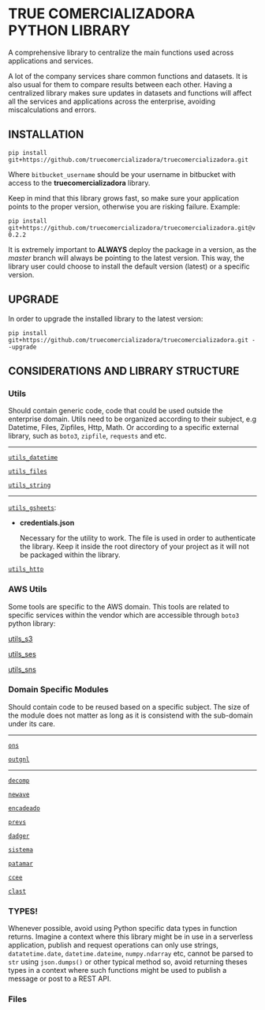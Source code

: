 # TRUE COMERCIALIZADORA PYTHON LIBRARY

A comprehensive library to centralize the main functions used across applications and services.

A lot of the company services share common functions and datasets. It is also usual for them to compare results between each other. Having a centralized library makes sure updates in datasets and functions will affect all the services and applications across the enterprise, avoiding miscalculations and errors.

## INSTALLATION

``` pip install git+https://github.com/truecomercializadora/truecomercializadora.git ```

Where `bitbucket_username` should be your username in bitbucket with access to the **truecomercializadora** library.

Keep in mind that this library grows fast, so make sure your application points to the proper version, otherwise you are risking failure. Example:

```pip install git+https://github.com/truecomercializadora/truecomercializadora.git@v0.2.2```

It is extremely important to **ALWAYS** deploy the package in a version, as the _master_ branch will always be pointing to the latest version. This way, the library user could choose to install the default version (latest) or a specific version.

## UPGRADE

In order to upgrade the installed library to the latest version:

```pip install git+https://github.com/truecomercializadora/truecomercializadora.git --upgrade```


## CONSIDERATIONS AND LIBRARY STRUCTURE

### Utils
Should contain generic code, code that could be used outside the enterprise domain. Utils need to be organized according to their subject, e.g Datetime, Files, Zipfiles, Http, Math. Or according to a specific external library, such as `boto3`, `zipfile`, `requests` and etc.

___
[`utils_datetime`](truecomercializadora/utils_datetime.py)

[`utils_files`](truecomercializadora/utils_files.py)

[`utils_string`](truecomercializadora/utils_string.py)
___
[`utils_gsheets`](truecomercializadora/utils_gsheets.py):

 - **credentials.json**
  
    Necessary for the utility to work. The file is used in order to authenticate the library. Keep it inside the root directory of your project as it will not be packaged within the library.

[`utils_http`](truecomercializadora/utils_http.py)

### AWS Utils
Some tools are specific to the AWS domain. This tools are related to specific services within the vendor which are accessible through `boto3` python library:

[utils_s3](truecomercializadora/utils_s3.py)

[utils_ses](truecomercializadora/utils_ses.py)

[utils_sns](truecomercializadora/utils_ses.py)


### Domain Specific Modules
Should contain code to be reused based on a specific subject. The size of the module does not matter as long as it is consistend with the sub-domain under its care.
___
[`ons`](truecomercializadora/ons.py)

[`outgnl`](truecomercializadora/outgnl.py)
___
[`decomp`](truecomercializadora/decomp.py)

[`newave`](truecomercializadora/newave.py)

[`encadeado`](truecomercializadora/encadeado.py)

[`prevs`](truecomercializadora/prevs.py)

[`dadger`](truecomercializadora/dadger.py)

[`sistema`](truecomercializadora/sistema.py)

[`patamar`](truecomercializadora/patamar.py)

[`ccee`](truecomercializadora/ccee.py)

[`clast`](truecomercializadora/clast.py)

### TYPES!
Whenever possible, avoid using Python specific data types in function returns. Imagine a context where this library might be in use in a serverless application, publish and request operations can only use strings, `datatetime.date`, `datetime.dateime`, `numpy.ndarray` etc, cannot be parsed to `str` using `json.dumps()` or other typical method so, avoid returning theses types in a context where such functions might be used to publish a message or post to a REST API.

### Files